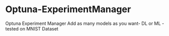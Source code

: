 # Optuna-ExperimentManager
Optuna Experiment Manager Add as many models as you want- DL or ML - tested on MNIST Dataset
